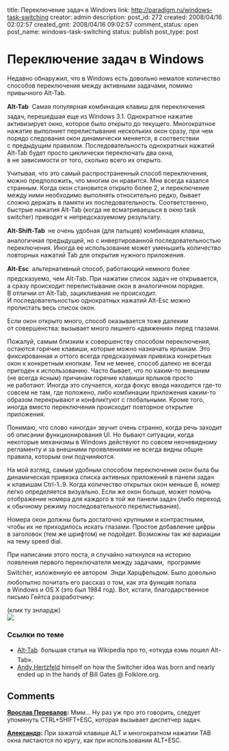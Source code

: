 title: Переключение задач в Windows
link: http://paradigm.ru/windows-task-switching
creator: admin
description: 
post_id: 272
created: 2008/04/16 02:02:57
created_gmt: 2008/04/16 09:02:57
comment_status: open
post_name: windows-task-switching
status: publish
post_type: post

# Переключение задач в Windows

Недавно обнаружил, что в Windows есть довольно немалое количество способов переключения между активными задачами, помимо привычного Alt-Tab.

**Alt-Tab**  Самая популярная комбинация клавиш для переключения задач, перешедшая еще из Windows 3.1. Однократное нажатие активизирует окно, которое было открыто до текущего. Многократное нажатие выполниет перелистывание нескольких окон сразу, при чем порядо следования окон динамически меняется, в соответствии с предыдущим правилом. Последовательность однократных нажатий Alt-Tab будет просто циклически переключать два окна, в не зависимости от того, сколько всего их открыто.

Учитывая, что это самый распространенный способ переключения, можно предположить, что многим он нравится. Мне всегда казался странным. Когда окон становится открыто более 2, и переключение между ними необходимо выполнять относительно редко, бывает сложно держать в памяти их последовательность. Соответственно, быстрые нажатия Alt-Tab (когда не всматриваешься в окно task switcher) приводят к непредсказуемому результату.

**Alt-Shift-Tab**  не очень удобная (для пальцев) комбинация клавиш, аналогичная предыдущей, но с инвертированной последовательностью переключения. Иногда ее использование может уменьшить количество повторных нажатий Tab для открытия нужного приложения.

**Alt-Esc**  альтернативный способ, работающий немного более предсказуемо, чем Alt-Tab. При нажатии список задач не открывается, а сразу происходит перелистывание окон в аналогичном порядке. В отличии от Alt-Tab, зацикливания не происходит. И последовательностью однократных нажатий Alt-Esc можно пролистать весь список окон.

Если окон открыто много, способ оказывается тоже далеким от совершенства: вызывает много лишнего «движения» перед глазами.

Пожалуй, самым близким к совершенству способом переключения, остаются горячие клавиши, которые можно назначать ярлыкам. Это фиксированная и оттого всегда предсказуемая привязка конкретных окон к конкретным кнопкам. Тем не менее, способ далеко не всегда пригоден к использованию. Часто бывает, что по каким-то внешним (не всегда ясным) причинам горячие клавиши ярлыков просто не работают. Иногда это случается, когда фокус ввода находится где-то совсем не там, где положено, либо комбинации приложения каким-то образом перекрывают и конфликтуют с глобальными. Кроме того, иногда вместо переключения происходит повторное открытие приложения.

Понимаю, что слово «иногда» звучит очень странно, когда речь заходит об описании функционирования UI. Но бывают ситуации, когда некоторые механизмы в Windows действуют по совсем неочевидному регламенту и за внешними проявлениями не всегда видны общие правила, которым они подчиняются.

На мой взгляд, самым удобным способом переключения окон была бы динамическая привязка списка активных приложений в панели задач к клавишам Ctrl-1..9. Когда количество открытых окон меньше 6, номер легко определяется визуально. Если же окон больше, может помочь отображение номера для каждого в той же панели задач (либо переход к обычному режиму последовательного перелистывания).

Номера окон должны быть достаточно крупными и контрастными, чтобы их не приходилось искать глазами. Простое добавление цифры в заголовок (тем же шрифтом) не подоёдет. Возможны так же вариации на тему speed dial.

При написании этого поста, я случайно наткнулся на историю появления первого переключателя между задачами,  программе Switcher, изложенную ее автором  Энди Харцфельдом. Было довольно любопытно почитать его рассказ о том, как эта функция попала в Windows и OS X (это был 1984 год). Вот, кстати, благодарственное письмо Гейтса разработчику: 

(клик ту энлардж)  
[![](/;-\)/2008/04/gates_letter-preview.jpg)](http://paradigm.ru/;-\)/2008/04/gates_letter.jpg)

### Ссылки по теме

  * [Alt-Tab](http://en.wikipedia.org/wiki/Alt-Tab)  большая статья на Wikipedia про то, «откуда езмь пошел Alt-Tab».
  * [Andy Hertzfeld](http://b23.ru/kdt) himself on how the Switcher idea was born and nearly ended up in the hands of Bill Gates @ Folklore.org.

## Comments

**[Ярослав Перевалов](#3497 "2008/10/17 13:34:58"):** Ммм... Ну раз уж про это говорить, следует упомянуть CTRL+SHIFT+ESC, которая вызывает диспетчер задач.

**[Александр](#63280 "2012/02/01 16:33:50"):** При зажатой клавише ALT и многократном нажатии TAB окна листаются по кругу, как при использовании ALT+ESC.

